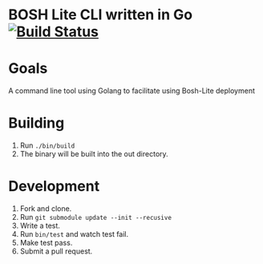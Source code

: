 BOSH Lite CLI written in Go [![Build Status](https://travis-ci.org/Kaixiang/bosh-lite-cli.png?branch=master)](https://travis-ci.org/Kaixiang/bosh-lite-cli)
===========

Goals
===========

A command line tool using Golang to facilitate using Bosh-Lite deployment


Building
========
1. Run ```./bin/build```
1. The binary will be built into the out directory.

Development
===========

1. Fork and clone.
1. Run ```git submodule update --init --recusive```
1. Write a test.
1. Run ``` bin/test ``` and watch test fail.
1. Make test pass.
1. Submit a pull request.
